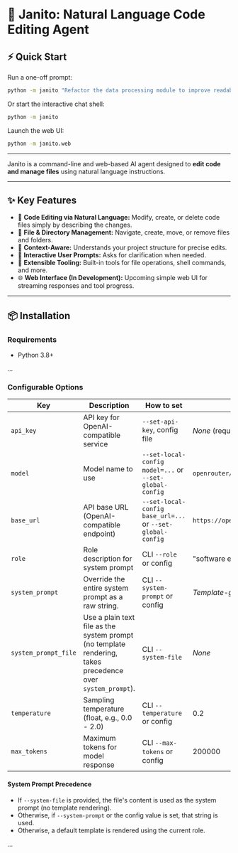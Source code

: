 # 🚀 Janito: Natural Language Code Editing Agent

## ⚡ Quick Start

Run a one-off prompt:
```bash
python -m janito "Refactor the data processing module to improve readability."
```

Or start the interactive chat shell:
```bash
python -m janito
```

Launch the web UI:
```bash
python -m janito.web
```

---

Janito is a command-line and web-based AI agent designed to **edit code and manage files** using natural language instructions.

---

## ✨ Key Features
- 📝 **Code Editing via Natural Language:** Modify, create, or delete code files simply by describing the changes.
- 📁 **File & Directory Management:** Navigate, create, move, or remove files and folders.
- 🧠 **Context-Aware:** Understands your project structure for precise edits.
- 💬 **Interactive User Prompts:** Asks for clarification when needed.
- 🧩 **Extensible Tooling:** Built-in tools for file operations, shell commands, and more.
- 🌐 **Web Interface (In Development):** Upcoming simple web UI for streaming responses and tool progress.

---

## 📦 Installation

### Requirements
- Python 3.8+

...

### Configurable Options

| Key                 | Description                                                                                 | How to set                                                      | Default                                    |
|---------------------|---------------------------------------------------------------------------------------------|-----------------------------------------------------------------|--------------------------------------------|
| `api_key`           | API key for OpenAI-compatible service                                                       | `--set-api-key`, config file                                    | _None_ (required)                          |
| `model`             | Model name to use                                                                           | `--set-local-config model=...` or `--set-global-config`         | `openrouter/optimus-alpha`                 |
| `base_url`          | API base URL (OpenAI-compatible endpoint)                                                   | `--set-local-config base_url=...` or `--set-global-config`      | `https://openrouter.ai/api/v1`            |
| `role`              | Role description for system prompt                                                          | CLI `--role` or config                                          | "software engineer"                     |
| `system_prompt`     | Override the entire system prompt as a raw string.                                          | CLI `--system-prompt` or config                                 | _Template-generated prompt_               |
| `system_prompt_file`| Use a plain text file as the system prompt (no template rendering, takes precedence over `system_prompt`). | CLI `--system-file` | _None_ |
| `temperature`       | Sampling temperature (float, e.g., 0.0 - 2.0)                                              | CLI `--temperature` or config                                    | 0.2                                        |
| `max_tokens`        | Maximum tokens for model response                                                          | CLI `--max-tokens` or config                                    | 200000                                     |

#### System Prompt Precedence

- If `--system-file` is provided, the file's content is used as the system prompt (no template rendering).
- Otherwise, if `--system-prompt` or the config value is set, that string is used.
- Otherwise, a default template is rendered using the current role.

...